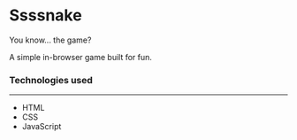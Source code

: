 # Ssssnake

You know... the game?

A simple in-browser game built for fun.

### Technologies used
---
- HTML
- CSS 
- JavaScript